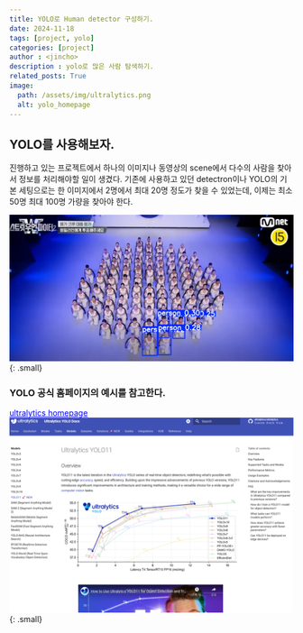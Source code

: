 ```yaml
---
title: YOLO로 Human detector 구성하기.
date: 2024-11-18
tags: [project, yolo]
categories: [project]
author : <jincho>
description : yolo로 많은 사람 탐색하기.
related_posts: True
image:
  path: /assets/img/ultralytics.png
  alt: yolo_homepage
---
```


## YOLO를 사용해보자.

진행하고 있는 프로젝트에서 하나의 이미지나 동영상의 scene에서 다수의 사람을 찾아서 정보를 처리해야할 일이 생겼다.
기존에 사용하고 있던 detectron이나 YOLO의 기본 세팅으로는 한 이미지에서 2명에서 최대 20명 정도가 찾을 수 있었는데, 이제는 최소 50명 최대 100명 가량을 찾아야 한다.

![Desktip View](/assets/img/multi_person.jpg){: .small} 

### YOLO 공식 홈페이지의 예시를 참고한다.

<a href="https://docs.ultralytics.com/models/yolo11/#supported-tasks-and-modes" style="color: blue; text-decoration: underline;">ultralytics homepage</a>
![Desktip View](/assets/img/ultralytics.png){: .small}

